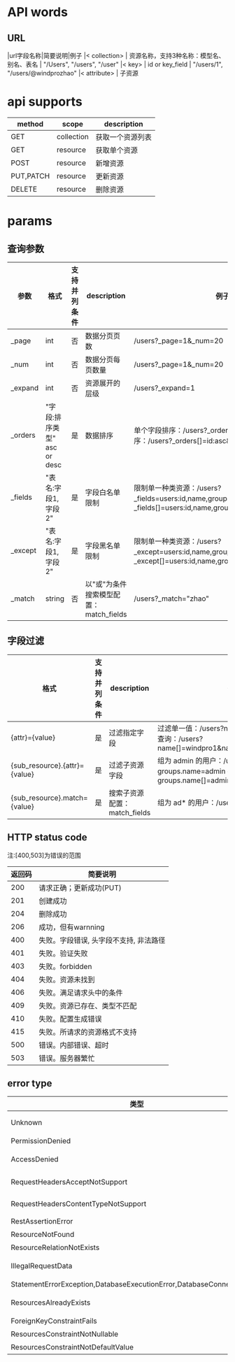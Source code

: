 # API words
## URL

|url字段名称|简要说明|例子
|< collection> | 资源名称，支持3种名称：模型名、别名、表名 | "/Users", "/users", "/user"
|< key> | id or key_field | "/users/1", "/users/@windprozhao"
|< attribute> | 子资源

# api supports

|method|scope|description
--|--|--
|GET | collection | 获取一个资源列表
|GET | resource |获取单个资源
|POST | resource | 新增资源
|PUT,PATCH | resource | 更新资源
|DELETE | resource | 删除资源

# params

## 查询参数
|参数|格式|支持并列条件|description|例子|
| --- | --- | --- | --- | --- |
| _page| int | 否 | 数据分页页数 | /users?_page=1&_num=20 |
| _num | int | 否 | 数据分页每页数量 | /users?_page=1&_num=20 |
| _expand | int | 否 | 资源展开的层级 | /users?_expand=1 |
| _orders | "字段:排序类型" asc or desc | 是 | 数据排序 | 单个字段排序：/users?_orders=id:asc  多个字段排序：/users?_orders[]=id:asc&_orders[]=code:desc |
| _fields | "表名:字段1,字段2" | 是 | 字段白名单限制 | 限制单一种类资源：/users?_fields=users:id,name,groups  限制多种资源：/users?_fields[]=users:id,name,groups&_fields[]=groups:id |
| _except | "表名:字段1,字段2" | 是 | 字段黑名单限制 | 限制单一种类资源：/users?_except=users:id,name,groups  限制多种资源：/users?_except[]=users:id,name,groups&_except[]=groups:id |
| _match | string | 否 | 以"或"为条件搜索模型配置：match_fields | /users?_match="zhao"

## 字段过滤

|格式|支持并列条件|description|例子
| --- | --- | --- | --- |
| {attr}={value} | 是 | 过滤指定字段 | 过滤单一值：/users?name=windprozhao  列表查询：/users?name[]=windpro1&name[]=windpro2
| {sub_resource}.{attr}={value} | 是 | 过滤子资源字段 | 组为 admin 的用户：/users?groups.name=admin  列表查询：/users?groups.name[]=admin&groups.name[]=normal
| {sub_resource}.match={value} | 是 | 搜索子资源配置：match_fields | 组为 ad* 的用户：/users?groups._match=ad

## HTTP status code

注:[400,503]为错误的范围

|返回码|简要说明|
|---|---|
|200 | 请求正确；更新成功(PUT)
|201 | 创建成功
|204 | 删除成功
|206 | 成功，但有warnning
|400 | 失败。字段错误, 头字段不支持, 非法路径
|401 | 失败。验证失败
|403 | 失败。forbidden
|404 | 失败。资源未找到
|406 | 失败。满足请求头中的条件
|409 | 失败。资源已存在、类型不匹配
|410 | 失败。配置生成错误
|415 | 失败。所请求的资源格式不支持
|500 | 错误。内部错误、超时
|503 | 错误。服务器繁忙

## error type

|类型|简要说明|
|---|---|
|Unknown | 未知错误。自定义错误。
|PermissionDenied | 权限错误
|AccessDenied | 非法访问。一般出现在路径不存在等
|RequestHeadersAcceptNotSupport | Headers:ACCEPT 类型不支持
|RequestHeadersContentTypeNotSupport | Headers:Content-type 类型不支持
|RestAssertionError | 断言异常
|ResourceNotFound | 资源不存在
|ResourceRelationNotExists | 资源关系不存在
|IllegalRequestData | 提交数据错误。一般出现在数据校验
|StatementErrorException,DatabaseExecutionError,DatabaseConnectionError | 数据库错误
|ResourcesAlreadyExists | 资源已存在，无法创建
|ForeignKeyConstraintFails | 外键依赖异常
|ResourcesConstraintNotNullable | 字段必须非空
|ResourcesConstraintNotDefaultValue | 字段没有默认值

